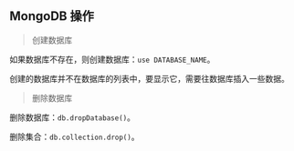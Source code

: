 ## MongoDB 操作

> 创建数据库

如果数据库不存在，则创建数据库：`use DATABASE_NAME`。

创建的数据库并不在数据库的列表中，要显示它，需要往数据库插入一些数据。

> 删除数据库

删除数据库：`db.dropDatabase()`。

删除集合：`db.collection.drop()`。


